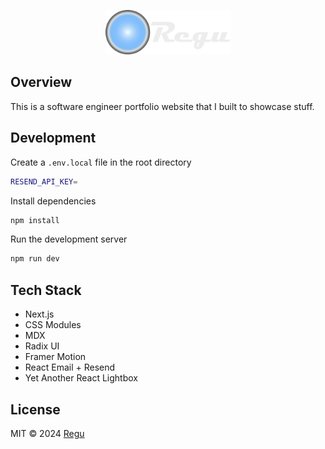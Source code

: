 <p align="center">
  <img width="200" src="https://github.com/reguwu/Regu/blob/main/public/images/logo.svg" />
</p>

## Overview
This is a software engineer portfolio website that I built to showcase stuff.

## Development

Create a `.env.local` file in the root directory

```bash
RESEND_API_KEY=
```

Install dependencies

```bash
npm install
```

Run the development server

```bash
npm run dev
```

## Tech Stack

- Next.js
- CSS Modules
- MDX
- Radix UI
- Framer Motion
- React Email + Resend
- Yet Another React Lightbox

## License
MIT © 2024 [Regu](https://github.com/reguwu)
